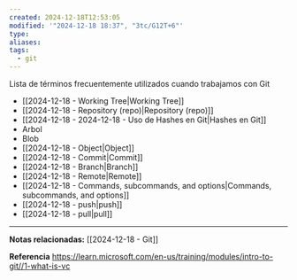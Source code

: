 ```yaml
---
created: 2024-12-18T12:53:05
modified: '"2024-12-18 18:37", "3tc/G12T+6"'
type: 
aliases: 
tags:
  - git
---
```

Lista de términos frecuentemente utilizados cuando trabajamos con Git
- [[2024-12-18 - Working Tree|Working Tree]]
- [[2024-12-18 - Repository (repo)|Repository (repo)]]
- [[2024-12-18 - 2024-12-18 - Uso de Hashes en Git|Hashes en Git]]
- Arbol
- Blob
- [[2024-12-18 - Object|Object]]
- [[2024-12-18 - Commit|Commit]]
- [[2024-12-18 - Branch|Branch]]
- [[2024-12-18 - Remote|Remote]]
- [[2024-12-18 - Commands, subcommands, and options|Commands, subcommands, and options]]
- [[2024-12-18 - push|push]]
- [[2024-12-18 - pull|pull]]

--- 
 **Notas relacionadas:**
 [[2024-12-18 - Git]]

**Referencia**
https://learn.microsoft.com/en-us/training/modules/intro-to-git//1-what-is-vc

